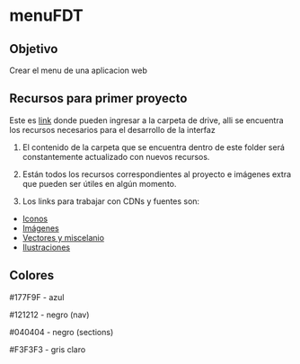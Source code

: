# menuFDT

## Objetivo

Crear el menu de una aplicacion web
## Recursos para primer proyecto  
Este es [link](https://drive.google.com/drive/folders/1UU8Me1NU1R3urH5Y6sqbTTbRANACGnfY?usp=sharing) donde pueden ingresar a la carpeta de drive, alli se encuentra los recursos necesarios para el desarrollo de la interfaz
  
1. El contenido de la carpeta que se encuentra dentro de este folder será constantemente actualizado con nuevos recursos. 

2. Están todos los recursos correspondientes al proyecto e imágenes extra que pueden ser útiles en algún momento.

3. Los links para trabajar con CDNs y fuentes son:

* [Iconos](https://boxicons.com/usage/)
* [Imágenes](https://www.pexels.com/es-es/)
* [Vectores y miscelanio](https://www.freepik.com/)
* [Ilustraciones](https://undraw.co/illustrations)


## Colores

#177F9F - azul

#121212 - negro (nav)

#040404 - negro (sections)

#F3F3F3 - gris claro
